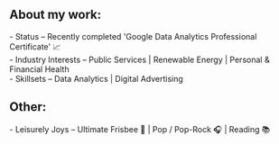 <h2>About my work:</h2>
- Status – Recently completed 'Google Data Analytics Professional Certificate' 📈 <br />
- Industry Interests – Public Services | Renewable Energy | Personal & Financial Health <br />
- Skillsets – Data Analytics | Digital Advertising

<h2>Other:</h2>
- Leisurely Joys – Ultimate Frisbee 🥏 | Pop / Pop-Rock 🎧 | Reading 📚
